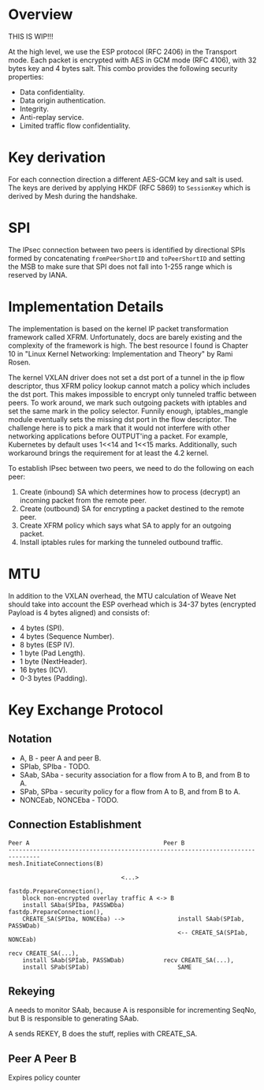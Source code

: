 # Overview

THIS IS WIP!!!

At the high level, we use the ESP protocol (RFC 2406) in the Transport mode.
Each packet is encrypted with AES in GCM mode (RFC 4106), with 32 bytes key
and 4 bytes salt. This combo provides the following security properties:

* Data confidentiality.
* Data origin authentication.
* Integrity.
* Anti-replay service.
* Limited traffic flow confidentiality.

# Key derivation

For each connection direction a different AES-GCM key and salt is used. The keys
are derived by applying HKDF (RFC 5869) to `SessionKey` which is derived by Mesh
during the handshake.

# SPI

The IPsec connection between two peers is identified by directional SPIs
formed by concatenating `fromPeerShortID` and `toPeerShortID` and setting
the MSB to make sure that SPI does not fall into 1-255 range which is reserved
by IANA.

# Implementation Details

The implementation is based on the kernel IP packet transformation framework
called XFRM. Unfortunately, docs are barely existing and the complexity of
the framework is high. The best resource I found is Chapter 10 in
"Linux Kernel Networking: Implementation and Theory" by Rami Rosen.

The kernel VXLAN driver does not set a dst port of a tunnel in the ip flow
descriptor, thus XFRM policy lookup cannot match a policy which includes
the dst port. This makes impossible to encrypt only tunneled traffic between
peers. To work around, we mark such outgoing packets with iptables and set
the same mark in the policy selector. Funnily enough, iptables_mangle module
eventually sets the missing dst port in the flow descriptor. The challenge
here is to pick a mark that it would not interfere with other networking
applications before OUTPUT'ing a packet. For example, Kubernetes by default
uses 1<<14 and 1<<15 marks. Additionally, such workaround brings
the requirement for at least the 4.2 kernel.

To establish IPsec between two peers, we need to do the following on each
peer:

1. Create (inbound) SA which determines how to process (decrypt) an
   incoming packet from the remote peer.
2. Create (outbound) SA for encrypting a packet destined to the remote
   peer.
3. Create XFRM policy which says what SA to apply for an outgoing packet.
4. Install iptables rules for marking the tunneled outbound traffic.

# MTU

In addition to the VXLAN overhead, the MTU calculation of Weave Net should
take into account the ESP overhead which is 34-37 bytes (encrypted Payload is 4
bytes aligned) and consists of:

* 4 bytes (SPI).
* 4 bytes (Sequence Number).
* 8 bytes (ESP IV).
* 1 byte (Pad Length).
* 1 byte (NextHeader).
* 16 bytes (ICV).
* 0-3 bytes (Padding).

# Key Exchange Protocol

## Notation

* A, B              - peer A and peer B.
* SPIab, SPIba      - TODO.
* SAab, SAba        - security association for a flow from A to B, and from B to A.
* SPab, SPba        - security policy for a flow from A to B, and from B to A.
* NONCEab, NONCEba  - TODO.


## Connection Establishment

```
Peer A                                      Peer B
-------------------------------------------------------------------------------
mesh.InitiateConnections(B)

                                <...>

fastdp.PrepareConnection(),
    block non-encrypted overlay traffic A <-> B
    install SAba(SPIba, PASSWDba)           fastdp.PrepareConnection(),
    CREATE_SA(SPIba, NONCEba) -->               install SAab(SPIab, PASSWDab)
                                                <-- CREATE_SA(SPIab, NONCEab)

recv CREATE_SA(...),
    install SAab(SPIab, PASSWDab)           recv CREATE_SA(...),
    install SPab(SPIab)                         SAME
```

## Rekeying

A needs to monitor SAab, because A is responsible for incrementing SeqNo, but
B is responsible to generating SAab.

A sends REKEY, B does the stuff, replies with CREATE_SA.

Peer A                                      Peer B
-------------------------------------------------------------------------------

Expires policy counter
